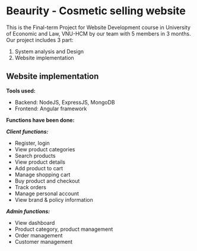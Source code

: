 # Beaurity - Cosmetic selling website
This is the Final-term Project for Website Development course in University of Economic and Law, VNU-HCM by our team with 5 members in 3 months. Our project includes 3 part:
1. System analysis and Design
2. Website implementation
  
## Website implementation
**Tools used:** 
* Backend: NodeJS, ExpressJS, MongoDB
* Frontend: Angular framework

**Functions have been done:**

***Client functions:***
* Register, login
* View product categories
* Search products
* View product details
* Add product to cart
* Manage shopping cart
* Buy product and checkout
* Track orders
* Manage personal account
* View brand & policy information
  
***Admin functions:***
* View dashboard
* Product category, product management
* Order management
* Customer management
  